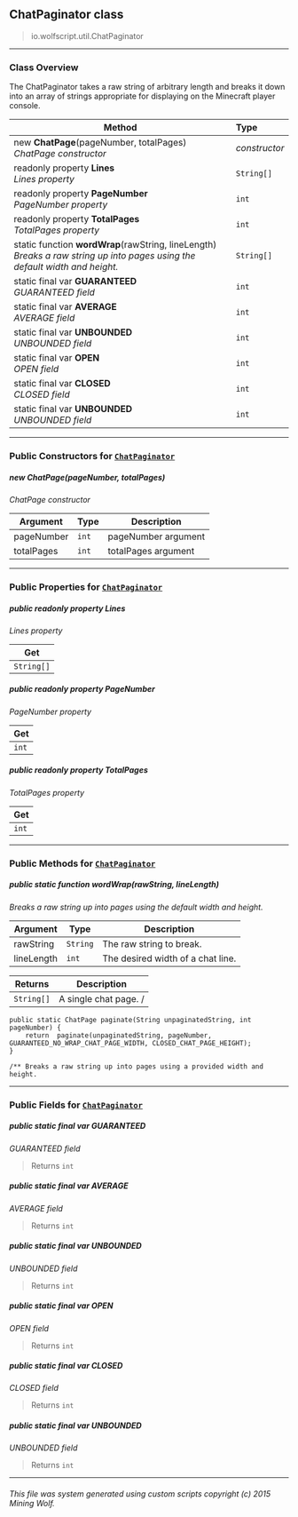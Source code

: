 ## ChatPaginator __class__

>io.wolfscript.util.ChatPaginator

---

### Class Overview

The ChatPaginator takes a raw string of arbitrary length and breaks it down into an array of strings appropriate for displaying on the Minecraft player console.

Method | Type   
--- | :--- 
new __ChatPage__(pageNumber, totalPages) <br> _ChatPage constructor_ | _constructor_
 readonly property __Lines__ <br> _Lines property_ | `String[]`
 readonly property __PageNumber__ <br> _PageNumber property_ | `int`
 readonly property __TotalPages__ <br> _TotalPages property_ | `int`
static function __wordWrap__(rawString, lineLength) <br> _Breaks a raw string up into pages using the default width and height._ | `String[]`
static final var __GUARANTEED__ <br> _GUARANTEED field_ | `int`
static final var __AVERAGE__ <br> _AVERAGE field_ | `int`
static final var __UNBOUNDED__ <br> _UNBOUNDED field_ | `int`
static final var __OPEN__ <br> _OPEN field_ | `int`
static final var __CLOSED__ <br> _CLOSED field_ | `int`
static final var __UNBOUNDED__ <br> _UNBOUNDED field_ | `int`



---

### Public Constructors for [`ChatPaginator`](ChatPaginator.md)

##### <a id='chatpage'></a>new __ChatPage__(pageNumber, totalPages) 

_ChatPage constructor_

Argument | Type | Description  
--- | --- | --- 
pageNumber | `int` | pageNumber argument
totalPages | `int` | totalPages argument

---

### Public Properties for [`ChatPaginator`](ChatPaginator.md)

##### <a id='lines'></a>public  readonly property __Lines__

_Lines property_

Get | 
--- | 
`String[]` |



##### <a id='pagenumber'></a>public  readonly property __PageNumber__

_PageNumber property_

Get | 
--- | 
`int` |



##### <a id='totalpages'></a>public  readonly property __TotalPages__

_TotalPages property_

Get | 
--- | 
`int` |



---

### Public Methods for [`ChatPaginator`](ChatPaginator.md)

##### <a id='wordwrap'></a>public static function __wordWrap__(rawString, lineLength)

_Breaks a raw string up into pages using the default width and height._

Argument | Type | Description  
--- | --- | --- 
rawString | `String` | The raw string to break.
lineLength | `int` | The desired width of a chat line.

Returns | Description
--- | --- 
`String[]` | A single chat page. /
    public static ChatPage paginate(String unpaginatedString, int pageNumber) {
        return  paginate(unpaginatedString, pageNumber, GUARANTEED_NO_WRAP_CHAT_PAGE_WIDTH, CLOSED_CHAT_PAGE_HEIGHT);
    }

    /** Breaks a raw string up into pages using a provided width and height.


---

### Public Fields for [`ChatPaginator`](ChatPaginator.md)

##### <a id='guaranteed'></a>public static final var __GUARANTEED__

_GUARANTEED field_

>Returns
>  `int`

##### <a id='average'></a>public static final var __AVERAGE__

_AVERAGE field_

>Returns
>  `int`

##### <a id='unbounded'></a>public static final var __UNBOUNDED__

_UNBOUNDED field_

>Returns
>  `int`

##### <a id='open'></a>public static final var __OPEN__

_OPEN field_

>Returns
>  `int`

##### <a id='closed'></a>public static final var __CLOSED__

_CLOSED field_

>Returns
>  `int`

##### <a id='unbounded'></a>public static final var __UNBOUNDED__

_UNBOUNDED field_

>Returns
>  `int`

---


###### This file was system generated using custom scripts copyright (c) 2015 Mining Wolf.
	

